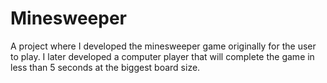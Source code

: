# Minesweeper
A project where I developed the minesweeper game originally for the user to play. I later developed a computer player that will complete the game in less than 5 seconds at the biggest board size. 
